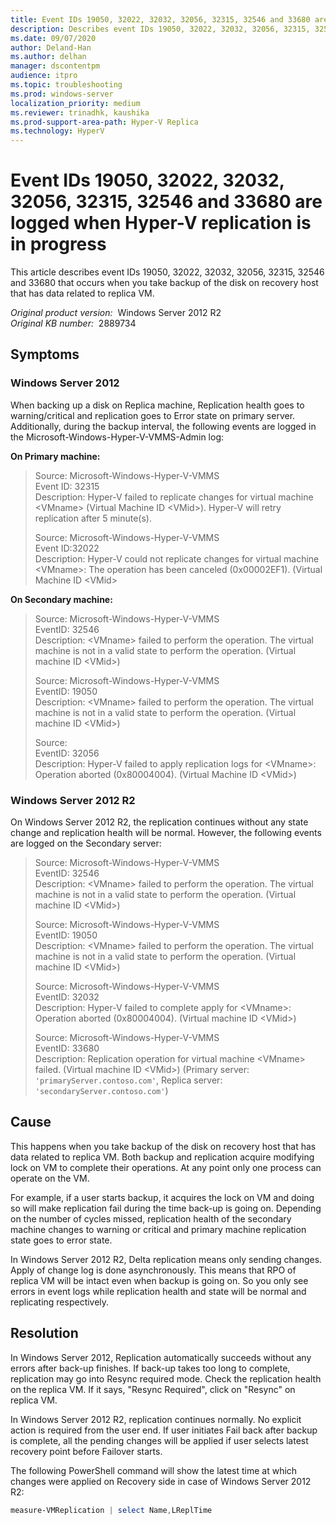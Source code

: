 ```yaml
---
title: Event IDs 19050, 32022, 32032, 32056, 32315, 32546 and 33680 are logged when Hyper-V replication is in progress
description: Describes event IDs 19050, 32022, 32032, 32056, 32315, 32546 and 33680 that occurs when you take backup of the disk on recovery host that has data related to replica VM.
ms.date: 09/07/2020
author: Deland-Han
ms.author: delhan
manager: dscontentpm
audience: itpro
ms.topic: troubleshooting
ms.prod: windows-server
localization_priority: medium
ms.reviewer: trinadhk, kaushika
ms.prod-support-area-path: Hyper-V Replica
ms.technology: HyperV
---
```

# Event IDs 19050, 32022, 32032, 32056, 32315, 32546 and 33680 are logged when Hyper-V replication is in progress

This article describes event IDs 19050, 32022, 32032, 32056, 32315, 32546 and 33680 that occurs when you take backup of the disk on recovery host that has data related to replica VM.

_Original product version:_ &nbsp;Windows Server 2012 R2  
_Original KB number:_ &nbsp;2889734

## Symptoms

### Windows Server 2012

When backing up a disk on Replica machine, Replication health goes to warning/critical and replication goes to Error state on primary server. Additionally, during the backup interval, the following events are logged in the Microsoft-Windows-Hyper-V-VMMS-Admin log:

**On Primary machine:**  

> Source: Microsoft-Windows-Hyper-V-VMMS  
Event ID: 32315  
Description: Hyper-V failed to replicate changes for virtual machine \<VMname> (Virtual Machine ID \<VMid>). Hyper-V will retry replication after 5 minute(s).
>
> Source: Microsoft-Windows-Hyper-V-VMMS  
Event ID:32022  
Description: Hyper-V could not replicate changes for virtual machine \<VMname>: The operation has been canceled (0x00002EF1). (Virtual Machine ID \<VMid>  

**On Secondary machine:**

> Source: Microsoft-Windows-Hyper-V-VMMS  
EventID: 32546  
Description: \<VMname> failed to perform the operation. The virtual machine is not in a valid state to perform the operation. (Virtual machine ID \<VMid>)
>
> Source: Microsoft-Windows-Hyper-V-VMMS  
EventID: 19050  
Description: \<VMname> failed to perform the operation. The virtual machine is not in a valid state to perform the operation. (Virtual machine ID \<VMid>)
>
> Source:  
EventID: 32056  
Description: Hyper-V failed to apply replication logs for \<VMname>: Operation aborted (0x80004004). (Virtual Machine ID \<VMid>)

### Windows Server 2012 R2

On Windows Server 2012 R2, the replication continues without any state change and replication health will be normal. However, the following events are logged on the Secondary server:

> Source: Microsoft-Windows-Hyper-V-VMMS  
EventID: 32546  
Description: \<VMname> failed to perform the operation. The virtual machine is not in a valid state to perform the operation. (Virtual machine ID \<VMid>)
>
> Source: Microsoft-Windows-Hyper-V-VMMS  
EventID: 19050  
Description: \<VMname> failed to perform the operation. The virtual machine is not in a valid state to perform the operation. (Virtual machine ID \<VMid>)
>
> Source: Microsoft-Windows-Hyper-V-VMMS  
EventID: 32032  
Description: Hyper-V failed to complete apply for \<VMname>: Operation aborted (0x80004004). (Virtual machine ID \<VMid>)
>
> Source: Microsoft-Windows-Hyper-V-VMMS  
EventID: 33680  
Description: Replication operation for virtual machine \<VMname> failed. (Virtual machine ID \<VMid>) (Primary server: `'primaryServer.contoso.com'`, Replica server: `'secondaryServer.contoso.com'`)

## Cause

This happens when you take backup of the disk on recovery host that has data related to replica VM. Both backup and replication acquire modifying lock on VM to complete their operations. At any point only one process can operate on the VM.

For example, if a user starts backup, it acquires the lock on VM and doing so will make replication fail during the time back-up is going on. Depending on the number of cycles missed, replication health of the secondary machine changes to warning or critical and primary machine replication state goes to error state.

In Windows Server 2012 R2, Delta replication means only sending changes. Apply of change log is done asynchronously. This means that RPO of replica VM will be intact even when backup is going on. So you only see errors in event logs while replication health and state will be normal and replicating respectively.

## Resolution

In Windows Server 2012, Replication automatically succeeds without any errors after back-up finishes. If back-up takes too long to complete, replication may go into Resync required mode. Check the replication health on the replica VM. If it says, "Resync Required", click on "Resync" on replica VM.

In Windows Server 2012 R2, replication continues normally. No explicit action is required from the user end. If user initiates Fail back after backup is complete, all the pending changes will be applied if user selects latest recovery point before Failover starts.

The following PowerShell command will show the latest time at which changes were applied on Recovery side in case of Windows Server 2012 R2:

```powershell
measure-VMReplication | select Name,LReplTime
```
